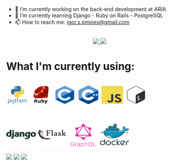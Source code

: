 - 🔭 I’m currently working on the back-end development at ARIA
- 🌱 I’m currently learning Django - Ruby on Rails - PostgreSQL
- 📫 How to reach me: igor.s.simoes@gmail.com

##

<div align="center">
  <a href="https://github.com/igoorsimoess">
    <img height="160em" src="https://github-readme-stats.vercel.app/api?username=igoorsimoess&show_icons=true&theme=aura&include_all_commits=true&count_private=true"/>
  </a>
  <a href="https://github.com/igoorsimoess">
    <img height="160em" src="https://github-readme-stats.vercel.app/api/top-langs/?username=igoorsimoess&layout=compact&langs_count=7&theme=aura"/>
  </a>
</div>

# What I'm currently using:

<div style="display: inline_block"><br>
  <img align="center" alt="Python" height="50" width="60" src="https://raw.githubusercontent.com/devicons/devicon/master/icons/python/python-original-wordmark.svg">
  <img align="center" alt="Ruby" height="50" width="60" src="https://raw.githubusercontent.com/devicons/devicon/master/icons/ruby/ruby-original-wordmark.svg">
  <img align="center" alt="C" height="50" width="60" src="https://raw.githubusercontent.com/devicons/devicon/master/icons/c/c-original.svg">
  <img align="center" alt="C++" height="50" width="60" src="https://raw.githubusercontent.com/devicons/devicon/master/icons/cplusplus/cplusplus-original.svg">
  <img align="center" alt="Javascript" height="50" width="60" src="https://raw.githubusercontent.com/devicons/devicon/master/icons/javascript/javascript-original.svg">
  <img align="center" alt="Bash" height="50" width="60" src="https://raw.githubusercontent.com/devicons/devicon/master/icons/bash/bash-original.svg">
  
  
  ##
  
<div style="display: inine_block"><br>
  
  <img align="center" alt="Django" height="70" width="80" src="https://raw.githubusercontent.com/devicons/devicon/master/icons/django/django-plain-wordmark.svg">
  <img align="center" alt="Flask" height="70" width="80" src="https://raw.githubusercontent.com/devicons/devicon/master/icons/flask/flask-original-wordmark.svg">
  <img align="center" alt="GraphQL" height="70" width="80" src="https://github.com/devicons/devicon/blob/master/icons/graphql/graphql-plain-wordmark.svg">
  <img align="center" alt="Docker" height="70" width="80" src="https://raw.githubusercontent.com/devicons/devicon/master/icons/docker/docker-original-wordmark.svg">
  
  
  
  
  
</div><br>
<div>
 <a href="https://discord.com/users/695421791195103252/" target="_blank"><img src="https://img.shields.io/badge/Discord-7289DA?style=for-the-badge&logo=discord&logoColor=white" target="_blank"></a> 
  <a href = "mailto:igor.s.simoes@gmail.com"><img src="https://img.shields.io/badge/-Gmail-%23333?style=for-the-badge&logo=gmail&logoColor=white" target="_blank"></a>
  <a href="https://www.linkedin.com/in/igor-simões-b588a0123/" target="_blank"><img src="https://img.shields.io/badge/-LinkedIn-%230077B5?style=for-the-badge&logo=linkedin&logoColor=white" target="_blank"></a>
 
 
</div>
